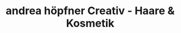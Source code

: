 ---
title: "andrea höpfner Creativ - Haare & Kosmetik"
url: /stuttgart/andrea-hoepfner-creativ-haare-und-kosmetik/
shop: Friseur
---